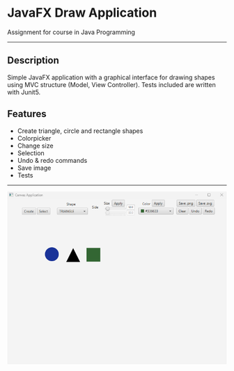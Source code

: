 # JavaFX Draw Application
Assignment for course in Java Programming
***
## Description
Simple JavaFX application with a graphical interface for drawing shapes using MVC structure (Model, View Controller).
Tests included are written with Junit5.

## Features

* Create triangle, circle and rectangle shapes
* Colorpicker
* Change size
* Selection
* Undo & redo commands
* Save image
* Tests
***
![alt text](JavaFX-Application.png)
